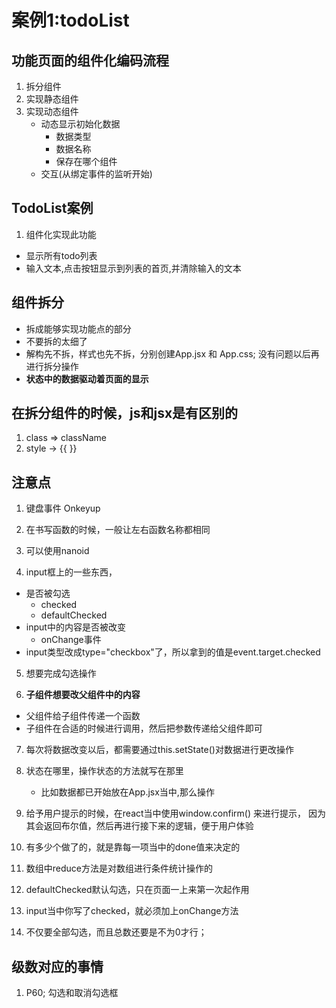 # 案例1:todoList
## 功能页面的组件化编码流程
1. 拆分组件
2. 实现静态组件
3. 实现动态组件
    - 动态显示初始化数据
        - 数据类型
        - 数据名称
        - 保存在哪个组件
    - 交互(从绑定事件的监听开始)

## TodoList案例
1. 组件化实现此功能
- 显示所有todo列表
- 输入文本,点击按钮显示到列表的首页,并清除输入的文本

## 组件拆分
- 拆成能够实现功能点的部分
- 不要拆的太细了
- 解构先不拆，样式也先不拆，分别创建App.jsx 和 App.css; 没有问题以后再进行拆分操作
- **状态中的数据驱动着页面的显示**

## 在拆分组件的时候，js和jsx是有区别的
1. class => className
2. style -> {{ }}

## 注意点
1. 键盘事件 Onkeyup

2. 在书写函数的时候，一般让左右函数名称都相同

3. 可以使用nanoid

4. input框上的一些东西，
- 是否被勾选
    - checked
    - defaultChecked 
- input中的内容是否被改变
    - onChange事件
- input类型改成type="checkbox"了，所以拿到的值是event.target.checked

5. 想要完成勾选操作

6. **子组件想要改父组件中的内容**
- 父组件给子组件传递一个函数
- 子组件在合适的时候进行调用，然后把参数传递给父组件即可

7. 每次将数据改变以后，都需要通过this.setState()对数据进行更改操作

8. 状态在哪里，操作状态的方法就写在那里
    - 比如数据都已开始放在App.jsx当中,那么操作

9. 给予用户提示的时候，在react当中使用window.confirm() 来进行提示，
因为其会返回布尔值，然后再进行接下来的逻辑，便于用户体验

10. 有多少个做了的，就是靠每一项当中的done值来决定的

11. 数组中reduce方法是对数组进行条件统计操作的

12. defaultChecked默认勾选，只在页面一上来第一次起作用

13. input当中你写了checked，就必须加上onChange方法

14. 不仅要全部勾选，而且总数还要是不为0才行；
## 级数对应的事情
1. P60; 勾选和取消勾选框



